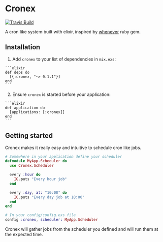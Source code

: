 # Cronex

[![Travis Build](https://api.travis-ci.org/jbernardo95/cronex.svg?branch=master)](https://travis-ci.org/jbernardo95/cronex/)

A cron like system built with elixir, inspired by [whenever](https://github.com/javan/whenever) ruby gem.

## Installation

  1. Add `cronex` to your list of dependencies in `mix.exs`:

    ```elixir
    def deps do
      [{:cronex, "~> 0.1.1"}]
    end
    ```

  2. Ensure `cronex` is started before your application:

    ```elixir
    def application do
      [applications: [:cronex]]
    end
    ```

## Getting started

Cronex makes it really easy and intuitive to schedule cron like jobs.

```elixir
# Somewhere in your application define your scheduler
defmodule MyApp.Scheduler do
  use Cronex.Scheduler

  every :hour do
    IO.puts "Every hour job"
  end

  every :day, at: "10:00" do
    IO.puts "Every day job at 10:00"
  end
end

# In your config/config.exs file
config :cronex, scheduler: MyApp.Scheduler
```

Cronex will gather jobs from the scheduler you defined and will run them at the expected time.
